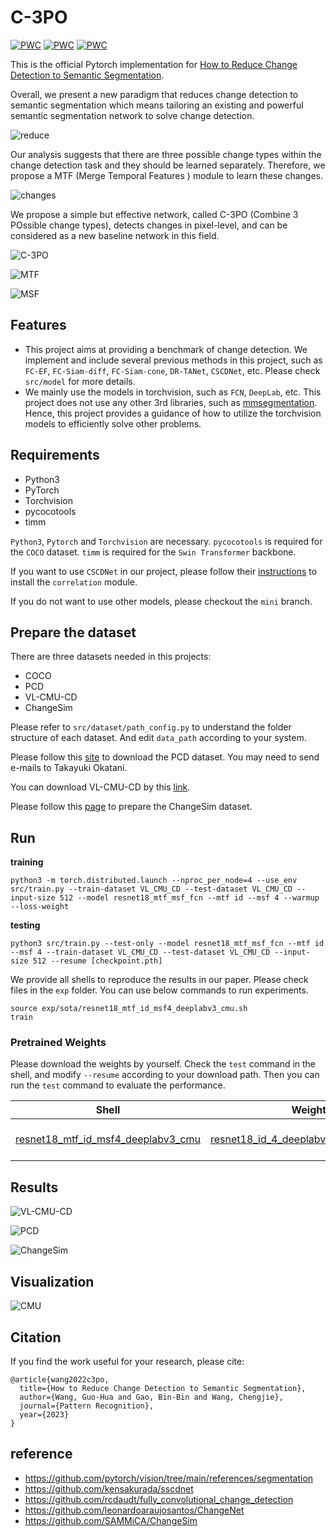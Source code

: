 # C-3PO

[![PWC](https://img.shields.io/endpoint.svg?url=https://paperswithcode.com/badge/how-to-reduce-change-detection-to-semantic/change-detection-on-changesim-1)](https://paperswithcode.com/sota/change-detection-on-changesim-1?p=how-to-reduce-change-detection-to-semantic)
[![PWC](https://img.shields.io/endpoint.svg?url=https://paperswithcode.com/badge/how-to-reduce-change-detection-to-semantic/change-detection-on-pcd)](https://paperswithcode.com/sota/change-detection-on-pcd?p=how-to-reduce-change-detection-to-semantic)
[![PWC](https://img.shields.io/endpoint.svg?url=https://paperswithcode.com/badge/how-to-reduce-change-detection-to-semantic/scene-change-detection-on-vl-cmu-cd)](https://paperswithcode.com/sota/scene-change-detection-on-vl-cmu-cd?p=how-to-reduce-change-detection-to-semantic)

This is the official Pytorch implementation for [How to Reduce Change Detection to Semantic Segmentation](https://arxiv.org/abs/2206.07557). 

Overall, we present a new paradigm that reduces change detection to semantic segmentation which means tailoring an existing and powerful semantic segmentation network to solve change detection.

![reduce](imgs/reduce.jpg "reduce")

Our analysis suggests that there are three possible change types within the change detection task and they should be learned separately. Therefore, we propose a MTF (Merge Temporal Features ) module to learn these changes.

![changes](imgs/changes.jpg "changes")

We propose a simple but effective network, called C-3PO (Combine 3 POssible change types), detects changes in pixel-level, and can be considered as a new baseline network in this field.

![C-3PO](imgs/C3PO.jpg "C-3PO")

![MTF](imgs/MTF.jpg "MTF")

![MSF](imgs/MSF.jpg "MSF")

## Features

* This project aims at providing a benchmark of change detection. We implement and include several previous methods in this project, such as `FC-EF`, `FC-Siam-diff`, `FC-Siam-cone`, `DR-TANet`, `CSCDNet`, etc. Please check `src/model` for more details.
* We mainly use the models in torchvision, such as `FCN`, `DeepLab`, etc. This project does not use any other 3rd libraries, such as [mmsegmentation](https://github.com/open-mmlab/mmsegmentation). Hence, this project provides a guidance of how to utilize the torchvision models to efficiently solve other problems.

## Requirements

* Python3
* PyTorch
* Torchvision
* pycocotools
* timm

`Python3`, `Pytorch` and `Torchvision` are necessary. `pycocotools` is required for the `COCO` dataset. `timm` is required for the `Swin Transformer` backbone. 

If you want to use `CSCDNet` in our project, please follow their [instructions](https://github.com/kensakurada/sscdnet) to install the `correlation` module.

If you do not want to use other models, please checkout the `mini` branch.

## Prepare the dataset

There are three datasets needed in this projects:
* COCO
* PCD
* VL-CMU-CD
* ChangeSim

Please refer to `src/dataset/path_config.py` to understand the folder structure of each dataset. And edit `data_path` according to your system.

Please follow this [site](https://kensakurada.github.io/pcd_dataset.html) to download the PCD dataset. You may need to send e-mails to Takayuki Okatani.

You can download VL-CMU-CD by this [link](https://drive.google.com/file/d/0B-IG2NONFdciOWY5QkQ3OUgwejQ/view?resourcekey=0-rEzCjPFmDFjt4UMWamV4Eg).

Please follow this [page](https://github.com/SAMMiCA/ChangeSim) to prepare the ChangeSim dataset.

## Run

**training**
```
python3 -m torch.distributed.launch --nproc_per_node=4 --use_env src/train.py --train-dataset VL_CMU_CD --test-dataset VL_CMU_CD --input-size 512 --model resnet18_mtf_msf_fcn --mtf id --msf 4 --warmup --loss-weight
```

**testing**
```
python3 src/train.py --test-only --model resnet18_mtf_msf_fcn --mtf id --msf 4 --train-dataset VL_CMU_CD --test-dataset VL_CMU_CD --input-size 512 --resume [checkpoint.pth]
```

We provide all shells to reproduce the results in our paper. Please check files in the `exp` folder. You can use below commands to run experiments.

```
source exp/sota/resnet18_mtf_id_msf4_deeplabv3_cmu.sh
train
```

### Pretrained Weights

Please download the weights by yourself. Check the `test` command in the shell, and modify `--resume` according to your download path. Then you can run the `test` command to evaluate the performance.

| Shell | Weights | Model | Dataset | Performance |
| :---: | :---: | :---: | :---: | :---: |
| [resnet18_mtf_id_msf4_deeplabv3_cmu](exp/sota/resnet18_mtf_id_msf4_deeplabv3_cmu.sh) | [resnet18_id_4_deeplabv3_VL_CMU_CD.pth](https://huggingface.co/Flourish/C-3PO/blob/main/resnet18_id_4_deeplabv3_VL_CMU_CD.pth) | resnet18_mtf_msf_deeplabv3 | VL-CMU-CD | 79 |

## Results

![VL-CMU-CD](imgs/CMU.jpg "CMU")

![PCD](imgs/PCD.jpg "PCD")

![ChangeSim](imgs/ChangeSim.jpg "ChangeSim")

## Visualization

![CMU](imgs/CMU_visual.png "CMU")

## Citation

If you find the work useful for your research, please cite:

```
@article{wang2022c3po,
  title={How to Reduce Change Detection to Semantic Segmentation},
  author={Wang, Guo-Hua and Gao, Bin-Bin and Wang, Chengjie},
  journal={Pattern Recognition},
  year={2023}
}
```

## reference

* https://github.com/pytorch/vision/tree/main/references/segmentation
* https://github.com/kensakurada/sscdnet
* https://github.com/rcdaudt/fully_convolutional_change_detection
* https://github.com/leonardoaraujosantos/ChangeNet
* https://github.com/SAMMiCA/ChangeSim

